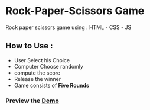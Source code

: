 # Rock-Paper-Scissors Game

Rock paper scissors game using : HTML - CSS - JS

## How to Use :
- User Select his Choice 
- Computer Choose randomly
- compute the score 
- Release the winner
- Game consists of **Five Rounds** 



### Preview the [Demo](https://raazansalah.github.io/Rock-Paper-Scissors/)
